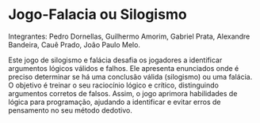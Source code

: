 # Jogo-Falacia ou Silogismo

Integrantes: Pedro Dornellas, Guilhermo Amorim, Gabriel Prata, Alexandre Bandeira, Cauê Prado, João Paulo Melo.

Este jogo de silogismo e falácia desafia os jogadores a identificar argumentos lógicos válidos e falhos. Ele apresenta enunciados onde é preciso determinar se há uma conclusão válida (silogismo) ou uma falácia. O objetivo é treinar o seu raciocínio lógico e crítico, distinguindo argumentos corretos de falsos. Assim, o jogo aprimora habilidades de lógica para programação, ajudando a identificar e evitar erros de pensamento no seu método dedotivo.



